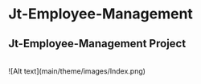 # Jt-Employee-Management
<h2>Jt-Employee-Management Project</h2>
<br>
![Alt text](main/theme/images/Index.png)

